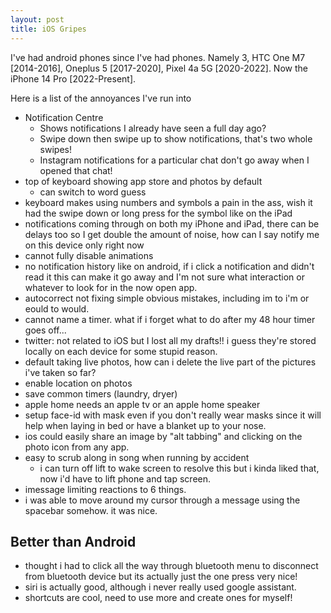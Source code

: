 ```yaml
---
layout: post
title: iOS Gripes
---
```


I've had android phones since I've had phones. Namely 3, HTC One M7 [2014-2016], Oneplus 5 [2017-2020], Pixel 4a 5G [2020-2022]. Now the iPhone 14 Pro [2022-Present].

Here is a list of the annoyances I've run into

- Notification Centre
  - Shows notifications I already have seen a full day ago?
  - Swipe down then swipe up to show notifications, that's two whole swipes!
  - Instagram notifications for a particular chat don't go away when I opened that chat!
- top of keyboard showing app store and photos by default
  - can switch to word guess
- keyboard makes using numbers and symbols a pain in the ass, wish it had the swipe down or long press for the symbol like on the iPad
- notifications coming through on both my iPhone and iPad, there can be delays too so I get double the amount of noise, how can I say notify me on this device only right now
- cannot fully disable animations
- no notification history like on android, if i click a notification and didn't read it this can make it go away and I'm not sure what interaction or whatever to look for in the now open app.
- autocorrect not fixing simple obvious mistakes, including im to i'm or eould to would.
- cannot name a timer. what if i forget what to do after my 48 hour timer goes off...
- twitter: not related to iOS but I lost all my drafts!! i guess they're stored locally on each device for some stupid reason.
- default taking live photos, how can i delete the live part of the pictures i've taken so far?
- enable location on photos
- save common timers (laundry, dryer)
- apple home needs an apple tv or an apple home speaker
- setup face-id with mask even if you don't really wear masks since it will help when laying in bed or have a blanket up to your nose.
- ios could easily share an image by "alt tabbing" and clicking on the photo icon from any app.
- easy to scrub along in song when running by accident
  - i can turn off lift to wake screen to resolve this but i kinda liked that, now i'd have to lift phone and tap screen.
- imessage limiting reactions to 6 things.
- i was able to move around my cursor through a message using the spacebar somehow. it was nice.

## Better than Android

- thought i had to click all the way through bluetooth menu to disconnect from bluetooth device but its actually just the one press very nice!
- siri is actually good, although i never really used google assistant.
- shortcuts are cool, need to use more and create ones for myself!
